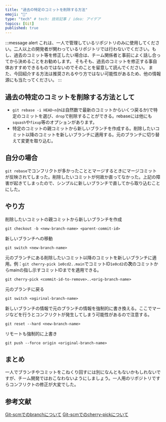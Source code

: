```yaml
---
title: "過去の特定のコミットを削除する方法"
emoji: "💬"
type: "tech" # tech: 技術記事 / idea: アイデア
topics: [Git]
published: true
---
```


:::message alert
これは、一人で管理しているリポジトリのみに使用してください。二人以上の開発者が関わっているリポジトリでは行わないでください。もし、過去のコミット等を修正したい場合は、チーム関係者と事前によく話し合ってから決めることをお勧めします。
そもそも、過去のコミットを修正する事自体おすすめできるものではないのでそのことを留意して読んでください。
また、今回紹介する方法は推奨されるやり方ではない可能性があるため、他の情報源にも当たってください。
:::

## 過去の特定のコミットを削除する方法として
- `git rebase -i HEAD~n`(nは自然数で最新のコミットからいくつ戻るか)で特定のコミットを選び、`drop`で削除することができる。rebaseには他にも`squash`や`fixup`等のオプションがあります。
- 特定のコミットの親コミットから新しいブランチを作成する。削除したいコミット以降のコミットを新しいブランチに適用する。元のブランチに切り替えて変更を取り込む。

## 自分の場合
`git rebase`でコンフリクトが多かったこととマージするときにマージコミットが反映されてしまった。削除したいコミットが何故か直ってなかった。上記の障害が起きてしまったので、シンプルに新しいブランチで直してから取り込むことにした。

## やり方
削除したいコミットの親コミットから新しいブランチを作成
```git
git checkout -b <new-branch-name> <parent-commit-id>
```
新しいブランチへの移動
```git
git switch <new-branch-name>
```
元のブランチにある削除したいコミット以降のコミットを新しいブランチに適用。例：`git cherry-pick 1e0cd2..main`でコミットID`1e0cd2`の**次**のコミットからmainの指し示すコミットIDまでを適用できる。
```git
git cherry-pick <commit-id-to-remove>..<orig-branch-name>
```
元のブランチに戻る
```git
git switch <ogirinal-branch-name>
```
新しいブランチの情報で元のブランチの情報を強制的に書き換える。ここでマージなどを行うとコンフリクトが発生してしまう可能性があるので注意する。
```git
git reset --hard <new-branch-name>
```
リモートも強制的に上書き
```git
git push --force origin <original-branch-name>
```


## まとめ
一人でブランチやコミットをこねくり回すには別になんともないかもしれないですが、チーム開発ではおこなわないようにしましょう。一人用のリポジトリですらコンフリクトの修正が大変でした。

## 参考文献
[Git-scmでのbranchについて](https://git-scm.com/docs/git-branch)
[Git-scmでのcherry-pickについて](https://git-scm.com/docs/git-cherry-pick)